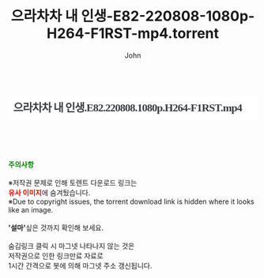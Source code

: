 ﻿---
layout: post
title:  "으라차차 내 인생-E82-220808-1080p-H264-F1RST-mp4.torrent"
author: John
categories: [ 드라마 ]
tags: [  ]
image:  
description: "으라차차 내 인생-E82-220808-1080p-H264-F1RST-mp4 torrent 정보 공유"
toc: true
toc_sticky: true
---

<br>
<div class="view-img">
<a class="view_image" href="https://torrentmobile60.com/bbs/view_image.php?fn=%2Fdata%2Ffile%2Fdrama%2F3735182707_YJ18TMe3_4b97ef40fd72e6ff47d1492fab65c08313ab2b5e.jpg" target="_blank"><img alt="" class="img-tag" content="https://torrentmobile60.com/data/file/drama/3735182707_YJ18TMe3_4b97ef40fd72e6ff47d1492fab65c08313ab2b5e.jpg" itemprop="image" src="https://torrentmobile60.com/data/file/drama/thumb-3735182707_YJ18TMe3_4b97ef40fd72e6ff47d1492fab65c08313ab2b5e_835x2212.jpg"/></a></div><div class="view-content" itemprop="description">
<h1 style="margin:0px;font-size:22px;font-family:dotum;line-height:50px;color:rgb(59,62,67);padding:0px 10px;border:0px;white-space:nowrap;letter-spacing:-1px;background-color:rgb(255,255,255);">으라차차 내 인생.E82.220808.1080p.H264-F1RST.mp4</h1> </div>
    
<br><br><br>
<p data-ke-size="size16"><b><span style="color: green;">주의사항</span></b><br /><br />※저작권 문제로 인해 토렌트 다운로드 링크는<br /><b><span style="color: red;">유사 이미지</span></b>에 숨겨뒀습니다.<br />※Due to copyright issues, the torrent download link is hidden where it looks like an image.<br /><br /><b>'설마'</b>싶은 것까지 확인해 보세요.<br /><br />숨김링크 클릭 시 마그넷 나타나지 않는 것은<br />저작권으로 인한 링크만료 자료로<br />1시간 간격으로 봇에 의해 마그넷 주소 갱신됩니다.</p>
